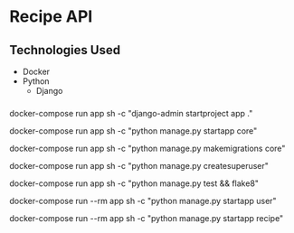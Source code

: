 # Recipe API

## Technologies Used
- Docker
- Python
    - Django


### 

docker-compose run app sh -c "django-admin startproject app ."


docker-compose run app sh -c "python manage.py startapp core"

docker-compose run app sh -c "python manage.py makemigrations core"

docker-compose run app sh -c "python manage.py createsuperuser"

docker-compose run app sh -c "python manage.py test && flake8"


docker-compose run --rm app sh -c "python manage.py startapp user"

docker-compose run --rm app sh -c "python manage.py startapp recipe"